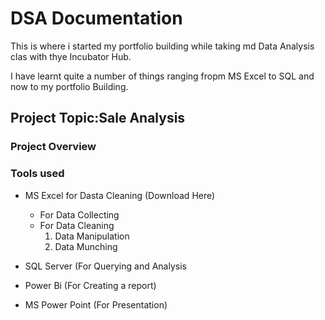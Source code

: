  # DSA Documentation
 This is where i started my portfolio building while taking md Data Analysis clas with thye Incubator Hub.


 I have learnt quite a number of things ranging fropm MS Excel to SQL and now to my portfolio Building.


 ## Project Topic:Sale Analysis

### Project Overview


### Tools used
- MS Excel for Dasta Cleaning (Download Here)
   - For Data Collecting
   - For Data Cleaning
      1. Data Manipulation
      2. Data Munching
         
- SQL Server (For Querying and Analysis
- Power Bi (For Creating a report)
- MS Power Point (For Presentation)
